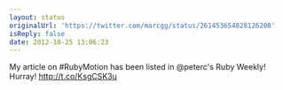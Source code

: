 ```yaml
---
layout: status
originalUrl: 'https://twitter.com/marcgg/status/261453654828126208'
isReply: false
date: 2012-10-25 13:06:23
---
```


My article on #RubyMotion has been listed in @peterc's Ruby Weekly! Hurray! http://t.co/KsgCSK3u
